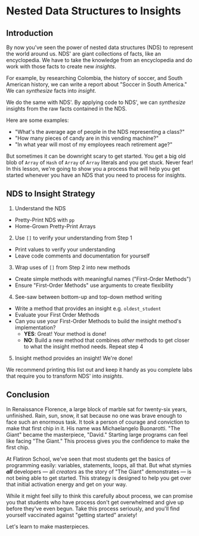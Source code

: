 # Nested Data Structures to Insights

## Introduction

By now you've seen the power of nested data structures (NDS) to represent the
world around us. NDS' are giant collections of facts, like an encyclopedia. We
have to take the knowledge from an encyclopedia and do work with those facts to create
new _insights_.

For example, by researching Colombia, the history of soccer, and South
American history, we can write a report about "Soccer in South America." We can
_synthesize_ facts into _insight_.

We do the same with NDS'. By applying code to NDS', we can _synthesize_
insights from the raw facts contained in the NDS.

Here are some examples:

* "What's the average age of people in the NDS representing a class?"
* "How many pieces of candy are in this vending machine?"
* "In what year will most of my employees reach retirement age?"

But sometimes it can be downright scary to get started. You get a big old blob
of `Array` of `Hash` of `Array` of `Array` literals and you get stuck. Never
fear!  In this lesson, we're going to show you a process that will help you get
started whenever you have an NDS that you need to process for insights.

## NDS to Insight Strategy

1. Understand the NDS
  * Pretty-Print NDS with `pp`
  * Home-Grown Pretty-Print Arrays
2. Use `[]` to verify your understanding from Step 1
  * Print values to verify your understanding
  * Leave code comments and documentation for yourself
3. Wrap uses of `[]` from Step 2 into new methods
  * Create simple methods with meaningful names ("First-Order Methods")
  * Ensure "First-Order Methods" use arguments to create flexibility
4. See-saw between bottom-up and top-down method writing
  * Write a method that provides an insight e.g. `oldest_student`
  * Evaluate your First Order Methods
  * Can you use your First-Order Methods to build the insight method's
    implementation?
    * **YES**: Great! Your method is done!
    * **NO**: Build a new method that combines _other_ methods to get closer to what the insight method needs. Repeat step 4
5. Insight method provides an insight! We're done!

We recommend printing this list out and keep it handy as you complete labs that
require you to transform NDS' into _insights_.

## Conclusion

In Renaissance Florence, a large block of marble sat for twenty-six years,
unfinished. Rain, sun, snow, it sat because no one was brave enough to face
such an enormous task.  It took a person of courage and conviction to make that
first chip in it. His name was Michaelangelo Buonarotti. "The Giant" became the
masterpiece, "David." Starting large programs can feel like facing "The Giant."
This process gives you the confidence to make the first chip.

At Flatiron School, we've seen that most students get the basics of programming
easily: variables, statements, loops, all that. But what stymies ***all***
developers &mdash; all _creators_ as the story of "The Giant" demonstrates
&mdash; is not being able to get started. This strategy is designed to help you
get over that initial activation energy and get on your way.

While it might feel silly to think this carefully about process, we can promise
you that students who have process don't get overwhelmed and give up before
they've even begun. Take this process seriously, and you'll find yourself
vaccinated against "getting started" anxiety! 

Let's learn to make masterpieces.
